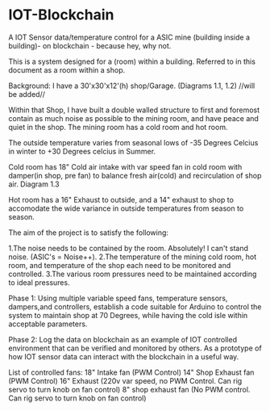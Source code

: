 # IOT-Blockchain
A IOT Sensor data/temperature control for a ASIC mine (building inside a building)- on blockchain - because hey, why not.

This is a system designed for a (room) within a building. Referred to in this document as a room within a shop.

Background: I have a 30'x30'x12'(h) shop/Garage. (Diagrams 1.1, 1.2) //will be added//

Within that Shop, I have built a double walled structure to first and foremost contain as much noise as possible to the mining room, and have peace and quiet in the shop. The mining room has a cold room and hot room.

The outside temperature varies from seasonal lows of -35 Degrees Celcius in winter to +30 Degrees celcius in Summer.

Cold room has 18" Cold air intake with var speed fan in cold room with damper(in shop, pre fan) to balance fresh air(cold) and recirculation of shop air. Diagram 1.3

Hot room has a 16" Exhaust to outside, and a 14" exhaust to shop to accomodate the wide variance in outside temperatures from season to season.




The aim of the project is to satisfy the following:


1.The noise needs to be contained by the room. Absolutely! I can't stand noise. (ASIC's = Noise++).
2.The temperature of the mining cold room, hot room, and temperature of the shop each need to be monitored and controlled.
3.The various room pressures need to be maintained according to ideal pressures.



Phase 1: Using multiple variable speed fans, temperature sensors, dampers,and controllers, establish a code suitable for Arduino to control the system to maintain shop at 70 Degrees, while having the cold isle within acceptable parameters.

Phase 2: Log the data on blockchain as an example of IOT controlled environment that can be verified and monitored by others. As a prototype of how IOT sensor data can interact with the blockchain in a useful way.

List of controlled fans:
18" Intake fan (PWM Control)
14" Shop Exhaust fan (PWM Control)
16" Exhaust (220v var speed, no PWM Control. Can rig servo to turn knob on fan control)
8" shop exhaust fan (No PWM control. Can rig servo to turn knob on fan control)
